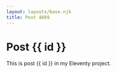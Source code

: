 ```yaml
---
layout: layouts/base.njk
title: Post 4089
---
```


# Post {{ id }}

This is post {{ id }} in my Eleventy project.
